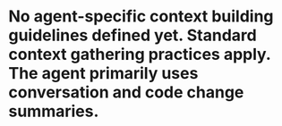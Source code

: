 # No agent-specific context building guidelines defined yet. Standard context gathering practices apply. The agent primarily uses conversation and code change summaries. 